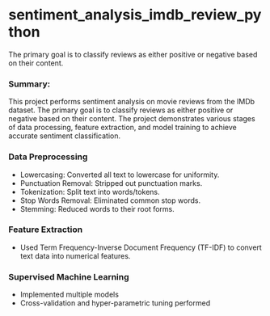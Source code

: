 # sentiment_analysis_imdb_review_python
The primary goal is to classify reviews as either positive or negative based on their content.

### Summary:

This project performs sentiment analysis on movie reviews from the IMDb dataset. The primary goal is to classify reviews as either positive or negative based on their content. The project demonstrates various stages of data processing, feature extraction, and model training to achieve accurate sentiment classification.

### Data Preprocessing
- Lowercasing: Converted all text to lowercase for uniformity.
- Punctuation Removal: Stripped out punctuation marks.
- Tokenization: Split text into words/tokens.
- Stop Words Removal: Eliminated common stop words.
- Stemming: Reduced words to their root forms.

### Feature Extraction
- Used Term Frequency-Inverse Document Frequency (TF-IDF) to convert text data into numerical features.

### Supervised Machine Learning
- Implemented multiple models
- Cross-validation and hyper-parametric tuning performed
